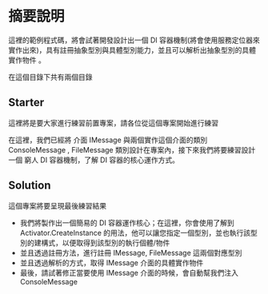 # 摘要說明

這裡的範例程式碼，將會試著開發設計出一個 DI 容器機制(將會使用服務定位器來實作出來)，具有註冊抽象型別與具體型別能力，並且可以解析出抽象型別的具體實作物件
 。

在這個目錄下共有兩個目錄

## Starter

這裡將是要大家進行練習前置專案，請各位從這個專案開始進行練習

在這裡，我們已經將 介面 IMessage 與兩個實作這個介面的類別 ConsoleMessage , FileMessage 類別設計在專案內，接下來我們將要練習設計一個 窮人 DI 容器機制，了解 DI 容器的核心運作方式。

## Solution

這個專案將要呈現最後練習結果

* 我們將製作出一個簡易的 DI 容器運作核心；在這裡，你會使用了解到 Activator.CreateInstance 的用法，他可以讓您指定一個型別，並也執行該型別的建構式，以便取得到該型別的執行個體/物件
* 並且透過註冊方法，進行註冊 IMessage, FileMessage 這兩個對應型別
* 並且透過解析的方式，取得 IMessage 介面的具體實作物件
* 最後，請試著修正當要使用 IMessage 介面的時候，會自動幫我們注入 ConsoleMessage
